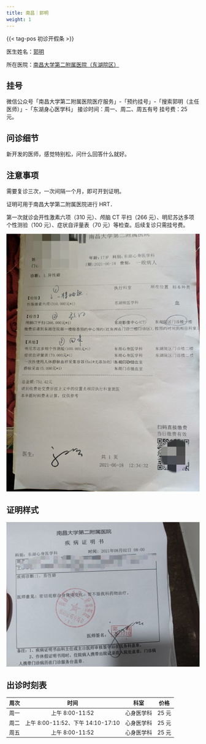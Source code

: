 ```yaml
---
title: 南昌｜郭明
weight: 1
---
```


{{< tag-pos 初诊开假条 >}}

医生姓名：[郭明](https://www.haodf.com/doctor/281543.html)

所在医院：[南昌大学第二附属医院（东湖院区）](https://amap.com/place/B031702VZZ)

## 挂号

微信公众号「南昌大学第二附属医院医疗服务」-「预约挂号」-「搜索郭明（主任医师）」-「东湖身心医学科」
接诊时间：周一、周二、周五有号
挂号费：25 元。

## 问诊细节

新开发的医师，感觉特别松，问什么回答什么就好。

## 注意事项

需要复诊三次，一次间隔一个月，即可开到证明。

证明可用于南昌大学第二附属医院进行 HRT．

第一次就诊会开性激素六项（310 元）、颅脑 CT 平扫（266 元）、明尼苏达多项个性测验（100 元）、症状自评量表（70 元）等检查。后续复诊只需挂号费。

![病历](record.jpg)

## 证明样式

![证明](proof.jpg)

## 出诊时刻表

| 周次 | 时间 | 科室 | 价格 |
| :---: | :---: | :---: | :---: |
| 周一 | 上午 8:00-11:52 | 心身医学科 | 25 元 |
| 周二 | 上午 8:00-11:52、下午 14:10-17:10 | 心身医学科 | 25 元 |
| 周五 | 上午 8:00-11:52 | 心身医学科 | 25 元 |
